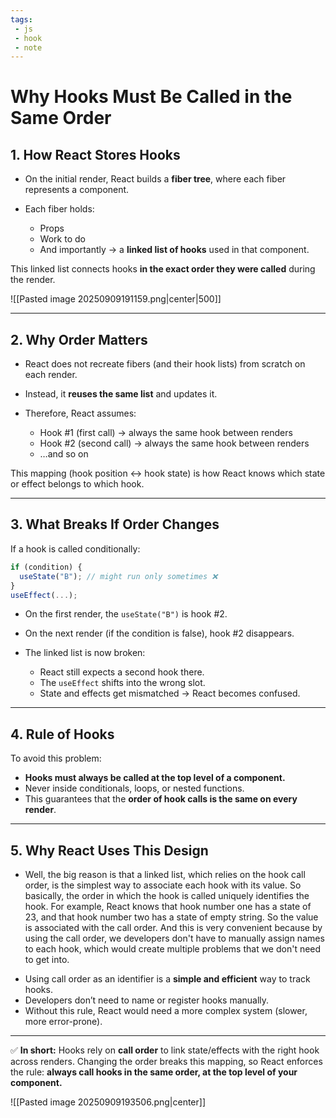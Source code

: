```yaml
---
tags: 
 - js
 - hook 
 - note
---
```


# Why Hooks Must Be Called in the Same Order

## 1. How React Stores Hooks

* On the initial render, React builds a **fiber tree**, where each fiber represents a component.
* Each fiber holds:

  * Props
  * Work to do
  * And importantly → a **linked list of hooks** used in that component.

This linked list connects hooks **in the exact order they were called** during the render.

![[Pasted image 20250909191159.png|center|500]]

---

## 2. Why Order Matters

* React does not recreate fibers (and their hook lists) from scratch on each render.
* Instead, it **reuses the same list** and updates it.
* Therefore, React assumes:

  * Hook #1 (first call) → always the same hook between renders
  * Hook #2 (second call) → always the same hook between renders
  * …and so on

This mapping (hook position ↔ hook state) is how React knows which state or effect belongs to which hook.

---

## 3. What Breaks If Order Changes

If a hook is called conditionally:

```js
if (condition) {
  useState("B"); // might run only sometimes ❌
}
useEffect(...);
```

* On the first render, the `useState("B")` is hook #2.
* On the next render (if the condition is false), hook #2 disappears.
* The linked list is now broken:

  * React still expects a second hook there.
  * The `useEffect` shifts into the wrong slot.
  * State and effects get mismatched → React becomes confused.

---

## 4. Rule of Hooks

To avoid this problem:

* **Hooks must always be called at the top level of a component.**
* Never inside conditionals, loops, or nested functions.
* This guarantees that the **order of hook calls is the same on every render**.

---

## 5. Why React Uses This Design

- Well, the big reason is that a linked list, which relies on the hook call order, is the simplest way to associate each hook with its value. So basically, the order in which the hook is called uniquely identifies the hook. For example, React knows that hook number one has a state of 23, and that hook number two has a state of empty string. So the value is associated with the call order. And this is very convenient because by using the call order, we developers don't have to manually assign names to each hook, which would create multiple problems that we don't need to get into.

* Using call order as an identifier is a **simple and efficient** way to track hooks.
* Developers don’t need to name or register hooks manually.
* Without this rule, React would need a more complex system (slower, more error-prone).

---

✅ **In short:**
Hooks rely on **call order** to link state/effects with the right hook across renders. Changing the order breaks this mapping, so React enforces the rule: **always call hooks in the same order, at the top level of your component.**

![[Pasted image 20250909193506.png|center]]